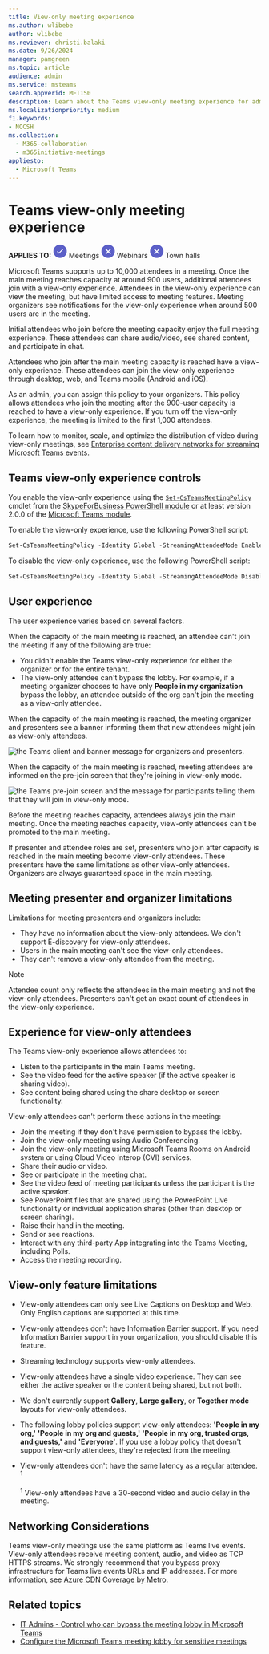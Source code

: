 ```yaml
---
title: View-only meeting experience
ms.author: wlibebe
author: wlibebe
ms.reviewer: christi.balaki
ms.date: 9/26/2024
manager: pamgreen
ms.topic: article
audience: admin
ms.service: msteams
search.appverid: MET150
description: Learn about the Teams view-only meeting experience for admins, presenters, and attendees.
ms.localizationpriority: medium
f1.keywords:
- NOCSH
ms.collection: 
  - M365-collaboration
  - m365initiative-meetings
appliesto: 
  - Microsoft Teams
---
```


# Teams view-only meeting experience

**APPLIES TO:** ![Image of a checkmark for yes](media/circle-check.png) Meetings ![Image of a x for no](media/x-for-no.png) Webinars ![Image of a x for no](media/x-for-no.png) Town halls

Microsoft Teams supports up to 10,000 attendees in a meeting. Once the main meeting reaches capacity at around 900 users, additional attendees join with a view-only experience. Attendees in the view-only experience can view the meeting, but have limited access to meeting features. Meeting organizers see notifications for the view-only experience when around 500 users are in the meeting.

Initial attendees who join before the meeting capacity enjoy the full meeting experience. These attendees can share audio/video, see shared content, and participate in chat.

Attendees who join after the main meeting capacity is reached have a view-only experience. These attendees can join the view-only experience through desktop, web, and Teams mobile (Android and iOS).

As an admin, you can assign this policy to your organizers. This policy allows attendees who join the meeting after the 900-user capacity is reached to have a view-only experience. If you turn off the view-only experience, the meeting is limited to the first 1,000 attendees.

To learn how to monitor, scale, and optimize the distribution of video during view-only meetings, see [Enterprise content delivery networks for streaming Microsoft Teams events](streaming-ecdn-enterprise-content-delivery-network.md).

## Teams view-only experience controls

You enable the view-only experience using the [`Set-CsTeamsMeetingPolicy`](/powershell/module/teams/set-csteamsmeetingpolicy) cmdlet from the [SkypeForBusiness PowerShell module](/powershell/module/teams/) or at least version 2.0.0 of the [Microsoft Teams module](https://www.powershellgallery.com/packages/MicrosoftTeams).

To enable the view-only experience, use the following PowerShell script:

```PowerShell
Set-CsTeamsMeetingPolicy -Identity Global -StreamingAttendeeMode Enabled
```

To disable the view-only experience, use the following PowerShell script:

```PowerShell
Set-CsTeamsMeetingPolicy -Identity Global -StreamingAttendeeMode Disabled
```

## User experience

The user experience varies based on several factors.

When the capacity of the main meeting is reached, an attendee can't join the meeting if any of the following are true:

- You didn't enable the Teams view-only experience for either the organizer or for the entire tenant.
- The view-only attendee can't bypass the lobby. For example, if a meeting  organizer chooses to have only **People in my organization** bypass the lobby, an attendee outside of the org can't join the meeting as a view-only attendee.

When the capacity of the main meeting is reached, the meeting organizer and presenters see a banner informing them that new attendees might join as view-only attendees.

  ![the Teams client and banner message for organizers and presenters.](media/chat-and-banner-message.png)

When the capacity of the main meeting is reached, meeting attendees are informed on the pre-join screen that they're joining in view-only mode.

  ![the Teams pre-join screen and the message for participants telling them that they will join in view-only mode.](media/view-only-pre-join-screen.png)

Before the meeting reaches capacity, attendees always join the main meeting. Once the meeting reaches capacity, view-only attendees can't be promoted to the main meeting.

If presenter and attendee roles are set, presenters who join after capacity is reached in the main meeting become view-only attendees. These presenters have the same limitations as other view-only attendees. Organizers are always guaranteed space in the main meeting.

## Meeting presenter and organizer limitations

Limitations for meeting presenters and organizers include:

- They have no information about the view-only attendees. We don't support E-discovery for view-only attendees.
- Users in the main meeting can't see the view-only attendees.
- They can't remove a view-only attendee from the meeting.

> [!NOTE]
> Attendee count only reflects the attendees in the main meeting and not the view-only attendees. Presenters can't get an exact count of attendees in the view-only experience.

## Experience for view-only attendees

The Teams view-only experience allows attendees to:

- Listen to the participants in the main Teams meeting.
- See the video feed for the active speaker (if the active speaker is sharing video).
- See content being shared using the share desktop or screen functionality.

View-only attendees can't perform these actions in the meeting:

- Join the meeting if they don't have permission to bypass the lobby.
- Join the view-only meeting using Audio Conferencing.
- Join the view-only meeting using Microsoft Teams Rooms on Android system or using Cloud Video Interop (CVI) services.
- Share their audio or video.
- See or participate in the meeting chat.
- See the video feed of meeting participants unless the participant is the active speaker.
- See PowerPoint files that are shared using the PowerPoint Live functionality or individual application shares (other than desktop or screen sharing).
- Raise their hand in the meeting.
- Send or see reactions.
- Interact with any third-party App integrating into the Teams Meeting, including Polls.
- Access the meeting recording.

## View-only feature limitations

- View-only attendees can only see Live Captions on Desktop and Web. Only English captions are supported at this time.
- View-only attendees don't have Information Barrier support. If you need Information Barrier support in your organization, you should disable this feature.
- Streaming technology supports view-only attendees.
- View-only attendees have a single video experience. They can see either the active speaker or the content being shared, but not both.
- We don't currently support **Gallery**, **Large gallery**, or **Together mode** layouts for view-only attendees.
- The following lobby policies support view-only attendees: **'People in my org,'** **'People in my org and guests,'** **'People in my org, trusted orgs, and guests,'** and **'Everyone'**. If you use a lobby policy that doesn't support view-only attendees, they're rejected from the meeting.
- View-only attendees don't have the same latency as a regular attendee. <sup>1</sup>

  <sup>1</sup> View-only attendees have a 30-second video and audio delay in the meeting.
  
## Networking Considerations

Teams view-only meetings use the same platform as Teams live events. View-only attendees receive meeting content, audio, and video as TCP HTTPS streams. We strongly recommend that you bypass proxy infrastructure for Teams live events URLs and IP addresses. For more information, see [Azure CDN Coverage by Metro](/azure/cdn/cdn-pop-locations).

## Related topics

- [IT Admins - Control who can bypass the meeting lobby in Microsoft Teams](who-can-bypass-meeting-lobby.md)
- [Configure the Microsoft Teams meeting lobby for sensitive meetings](configure-lobby-sensitive-meetings.md)
